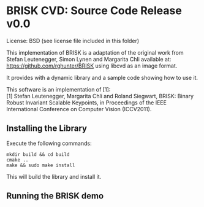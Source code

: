 BRISK CVD: Source Code Release v0.0
===================================

License: BSD (see license file included in this folder)

This implementation of BRISK is a adaptation of the original work from 
Stefan Leutenegger, Simon Lynen and Margarita Chli available at: 
https://github.com/rghunter/BRISK using libcvd as an image format. 

It provides with a dynamic library and a sample code showing how to use it. 


This software is an implementation of [1]:  
  [1] Stefan Leutenegger, Margarita Chli and Roland Siegwart, BRISK: 
      Binary Robust Invariant Scalable Keypoints, in Proceedings of the
      IEEE International Conference on Computer Vision (ICCV2011).


Installing the Library
----------------------

Execute the following commands:

```
mkdir build && cd build
cmake ..
make && sudo make install
```
This will build the library and install it. 

Running the BRISK demo 
----------------------